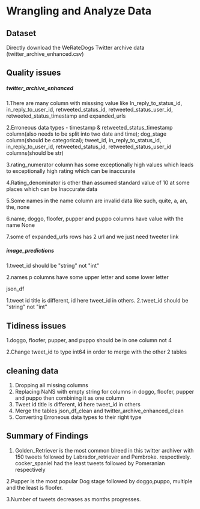 # Wrangling and Analyze Data

## Dataset

Directly download the WeRateDogs Twitter archive data (twitter_archive_enhanced.csv)

## Quality issues
##### twitter_archive_enhanced

1.There are many column with misssing value like In_reply_to_status_id, in_reply_to_user_id, retweeted_status_id, retweeted_status_user_id, retweeted_status_timestamp and expanded_urls

2.Erroneous data types - timestamp & retweeted_status_timestamp column(also needs to be split into two date and time); dog_stage column(should be categorical); tweet_id, in_reply_to_status_id, in_reply_to_user_id, retweeted_status_id, retweeted_status_user_id columns(should be str)

3.rating_numerator column has some exceptionally high values which leads to exceptionally high rating which can be inaccurate

4.Rating_denominator is other than assumed standard value of 10 at some places which can be Inaccurate data

5.Some names in the name column are invalid data like such, quite, a, an, the, none

6.name, doggo, floofer, pupper and puppo columns have value with the name None

7.some of expanded_urls rows has 2 url and we just need tweeter link

##### image_predictions

1.tweet_id should be "string" not "int"

2.names p columns have some upper letter and some lower letter

json_df

1.tweet id title is different, id here tweet_id in others. 2.tweet_id should be "string" not "int"

## Tidiness issues
1.doggo, floofer, pupper, and puppo should be in one column not 4

2.Change tweet_id to type int64 in order to merge with the other 2 tables

## cleaning data
1. Dropping all missing columns
2. Replacing NaNS with empty string for columns in doggo, floofer, pupper and puppo then combining it as one column
3. Tweet id title is different, id here tweet_id in others
4. Merge the tables json_df_clean and twitter_archive_enhanced_clean
5. Converting Erroneous data types to their right type

## Summary of Findings
1. Golden_Retriever is the most common blreed in this twitter archiver with 150 tweets followed by Labrador_retriever and Pembroke. respectively. cocker_spaniel had the least tweets followed by Pomeranian respectively

2.Pupper is the most popular Dog stage followed by doggo,puppo, multiple and the least is floofer.

3.Number of tweets decreases as months progresses.




